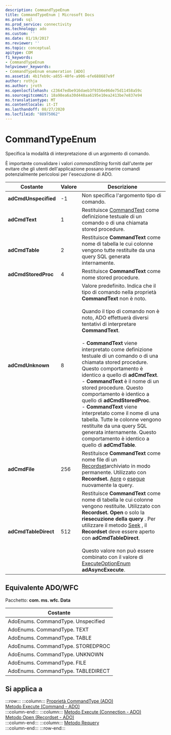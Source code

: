 ```yaml
---
description: CommandTypeEnum
title: CommandTypeEnum | Microsoft Docs
ms.prod: sql
ms.prod_service: connectivity
ms.technology: ado
ms.custom: ''
ms.date: 01/19/2017
ms.reviewer: ''
ms.topic: conceptual
apitype: COM
f1_keywords:
- CommandTypeEnum
helpviewer_keywords:
- CommandTypeEnum enumeration [ADO]
ms.assetid: 4b1feb9c-a855-40fe-a906-efe688687e9f
author: rothja
ms.author: jroth
ms.openlocfilehash: c23647edbe916daeb3f9356e06de75d11458a59c
ms.sourcegitcommit: 18a98ea6a30d448aa6195e10ea2413be7e837e94
ms.translationtype: MT
ms.contentlocale: it-IT
ms.lasthandoff: 08/27/2020
ms.locfileid: "88975062"
---
```

# <a name="commandtypeenum"></a>CommandTypeEnum
Specifica la modalità di interpretazione di un argomento di comando.  
  
 È importante convalidare i valori *commandString* forniti dall'utente per evitare che gli utenti dell'applicazione possano inserire comandi potenzialmente pericolosi per l'esecuzione di ADO.  
  
|Costante|Valore|Descrizione|  
|--------------|-----------|-----------------|  
|**adCmdUnspecified**|-1|Non specifica l'argomento tipo di comando.|  
|**adCmdText**|1|Restituisce [CommandText](./commandtext-property-ado.md) come definizione testuale di un comando o di una chiamata stored procedure.|  
|**adCmdTable**|2|Restituisce **CommandText** come nome di tabella le cui colonne vengono tutte restituite da una query SQL generata internamente.|  
|**adCmdStoredProc**|4|Restituisce **CommandText** come nome stored procedure.|  
|**adCmdUnknown**|8|Valore predefinito. Indica che il tipo di comando nella proprietà **CommandText** non è noto.<br /><br /> Quando il tipo di comando non è noto, ADO effettuerà diversi tentativi di interpretare **CommandText**.<br /><br /> -   **CommandText** viene interpretato come definizione testuale di un comando o di una chiamata stored procedure. Questo comportamento è identico a quello di **adCmdText**.<br />-   **CommandText** è il nome di un stored procedure. Questo comportamento è identico a quello di **adCmdStoredProc**.<br />-   **CommandText** viene interpretato come il nome di una tabella. Tutte le colonne vengono restituite da una query SQL generata internamente. Questo comportamento è identico a quello di **adCmdTable**.|  
|**adCmdFile**|256|Restituisce **CommandText** come nome file di un [Recordset](./recordset-object-ado.md)archiviato in modo permanente. Utilizzato con **Recordset.** [Apre](./open-method-ado-recordset.md) o [esegue](./requery-method.md) nuovamente la query.|  
|**adCmdTableDirect**|512|Restituisce **CommandText** come nome di tabella le cui colonne vengono restituite. Utilizzato con **Recordset. Open** o solo la **riesecuzione della query** . Per utilizzare il metodo [Seek](./seek-method.md) , il **Recordset** deve essere aperto con **adCmdTableDirect**.<br /><br /> Questo valore non può essere combinato con il valore di [ExecuteOptionEnum](./executeoptionenum.md) **adAsyncExecute**.|  
  
## <a name="adowfc-equivalent"></a>Equivalente ADO/WFC  
 Pacchetto: **com. ms. wfc. Data**  
  
|Costante|  
|--------------|  
|AdoEnums. CommandType. Unspecified|  
|AdoEnums. CommandType. TEXT|  
|AdoEnums. CommandType. TABLE|  
|AdoEnums. CommandType. STOREDPROC|  
|AdoEnums. CommandType. UNKNOWN|  
|AdoEnums. CommandType. FILE|  
|AdoEnums. CommandType. TABLEDIRECT|  
  
## <a name="applies-to"></a>Si applica a  

:::row:::
    :::column:::
        [Proprietà CommandType (ADO)](./commandtype-property-ado.md)  
        [Metodo Execute (Command - ADO)](./execute-method-ado-command.md)  
    :::column-end:::
    :::column:::
        [Metodo Execute (Connection - ADO)](./execute-method-ado-connection.md)  
        [Metodo Open (Recordset - ADO)](./open-method-ado-recordset.md)  
    :::column-end:::
    :::column:::
        [Metodo Requery](./requery-method.md)  
    :::column-end:::
:::row-end:::